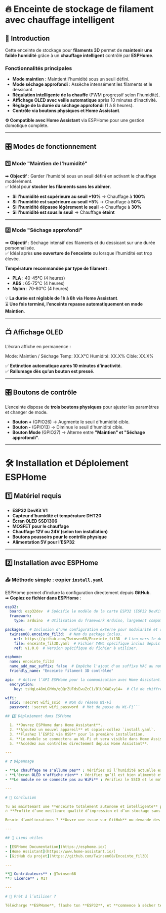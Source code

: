 # 🔥 Enceinte de stockage de filament avec chauffage intelligent

## 📌 Introduction
Cette enceinte de stockage pour **filaments 3D** permet de **maintenir une faible humidité** grâce à un **chauffage intelligent** contrôlé par **ESPHome**.

### **Fonctionnalités principales**
- **Mode maintien** : Maintient l'humidité sous un seuil défini.
- **Mode séchage approfondi** : Assèche intensément les filaments et le dessicant.
- **Régulation intelligente de la chauffe** (PWM progressif selon l'humidité).
- **Affichage OLED avec veille automatique** après 10 minutes d’inactivité.
- **Réglage de la durée du séchage approfondi** (1 à 8 heures).
- **Contrôle via boutons physiques et Home Assistant**.

**⚙ Compatible avec Home Assistant** via ESPHome pour une gestion domotique complète.

---

## 🎛️ Modes de fonctionnement

### **1️⃣ Mode "Maintien de l'humidité"**
➡ **Objectif** : Garder l’humidité sous un seuil défini en activant le chauffage modérément.  
✅ Idéal pour **stocker les filaments sans les abîmer**.

- **Si l'humidité est supérieure au seuil +10%** → Chauffage à **100%**
- **Si l'humidité est supérieure au seuil +5%** → Chauffage à **50%**
- **Si l'humidité dépasse légèrement le seuil** → Chauffage à **30%**
- **Si l'humidité est sous le seuil** → Chauffage **éteint**

---

### **2️⃣ Mode "Séchage approfondi"**
➡ **Objectif** : Séchage intensif des filaments et du dessicant sur une durée personnalisée.  
✅ Idéal après **une ouverture de l’enceinte** ou lorsque l’humidité est trop élevée.

**Température recommandée par type de filament** :
- **PLA** : 40-45°C (4 heures)
- **ABS** : 65-75°C (4 heures)
- **Nylon** : 70-80°C (4 heures)

💡 **La durée est réglable de 1h à 8h via Home Assistant**.  
⌛ **Une fois terminé, l’enceinte repasse automatiquement en mode Maintien**.

---

## 📺 Affichage OLED
L’écran affiche en permanence :

Mode: Maintien / Séchage
Temp: XX.X°C
Humidité: XX.X%
Cible: XX.X%

✅ **Extinction automatique après 10 minutes d’inactivité**.  
✅ **Rallumage dès qu’un bouton est pressé**.

---

## 🎛️ Boutons de contrôle

L’enceinte dispose de **trois boutons physiques** pour ajuster les paramètres et changer de mode.

- **Bouton +** (GPIO26) → Augmente le seuil d'humidité cible.
- **Bouton -** (GPIO13) → Diminue le seuil d'humidité cible.
- **Bouton Mode** (GPIO27) → Alterne entre **"Maintien" et "Séchage approfondi"**.

---

# 🛠️ Installation et Déploiement ESPHome

## 1️⃣ Matériel requis
- **ESP32 DevKit V1**
- **Capteur d’humidité et température DHT20**
- **Écran OLED SSD1306**
- **MOSFET pour le chauffage**
- **Chauffage 12V ou 24V (selon ton installation)**
- **Boutons poussoirs pour le contrôle physique**
- **Alimentation 5V pour l’ESP32**

---

## 2️⃣ Installation avec ESPHome

### 📥 **Méthode simple : copier `install.yaml`**

ESPHome permet d’inclure la configuration directement depuis **GitHub**.  
➡ **Copiez ce fichier dans ESPHome** :

```yaml
esp32:  
  board: esp32dev  # Spécifie le modèle de la carte ESP32 (ESP32 DevKit V1 ici).
  framework:
    type: arduino  # Utilisation du framework Arduino, largement compatible avec ESPHome.

packages:  # Inclusion d'une configuration externe pour modularité et réutilisation.
  twinsen68.enceinte_fil3d:  # Nom du package inclus.
    url: https://github.com/Twinsen68/Enceinte_fil3D  # Lien vers le dépôt GitHub contenant la configuration de l’enceinte.
    file: enceinte_fil3D.yaml  # Fichier YAML spécifique inclus depuis le dépôt GitHub.
    ref: v1.0.0  # Version spécifique du fichier à utiliser.

esphome:  
  name: enceinte_fil3d
  name_add_mac_suffix: false  # Empêche l'ajout d'un suffixe MAC au nom pour éviter les doublons sur le réseau.
  friendly_name: "Enceinte filament 3D contrôlée"

api:  # Active l’API ESPHome pour la communication avec Home Assistant.
  encryption:
    key: tsHqLo48mLGhWo/qQQrZUFdsEwuZcC1/BlUOXWExy14=  # Clé de chiffrement pour sécuriser les échanges.

wifi:
  ssid: !secret wifi_ssid  # Nom du réseau Wi-Fi
  password: !secret wifi_password  # Mot de passe du Wi-Fi```

## 3️⃣ Déploiement dans ESPHome

  1. **Ouvrez ESPHome dans Home Assistant**.
  2. **Ajoutez un nouvel appareil** et copiez-collez `install.yaml`.
  3. **Flashez l’ESP32 via USB** pour la première installation.
  4. **Le module se connectera au Wi-Fi et sera visible dans Home Assistant**.
  5. **Accédez aux contrôles directement depuis Home Assistant**.

---

# ❓ Dépannage

- **Le chauffage ne s'allume pas** : Vérifiez si l’humidité actuelle est inférieure au seuil défini.
- **L'écran OLED n'affiche rien** : Vérifiez qu’il est bien alimenté et connecté à SDA/SCL.
- **Le module ne se connecte pas au WiFi** : Vérifiez le SSID et le mot de passe dans ESPHome.

---

# 🎯 Conclusion

Tu as maintenant une **enceinte totalement autonome et intelligente** pour stocker tes **filaments 3D** dans **les meilleures conditions**.  
🔥 **Profite d’une meilleure qualité d’impression et d’un stockage sans humidité !**  

Besoin d’améliorations ? **Ouvre une issue sur GitHub** ou demande des conseils ! 🚀😊

---

## 📎 Liens utiles

- [ESPHome Documentation](https://esphome.io/)
- [Home Assistant](https://www.home-assistant.io/)
- [GitHub du projet](https://github.com/Twinsen68/Enceinte_fil3D)

---

**🔧 Contributeurs** : @Twinsen68  
**💡 Licence** : MIT  

---

# 🚀 Prêt à l’utiliser ?

Télécharge **ESPHome**, flashe ton **ESP32**, et **commence à sécher tes filaments !** 😃🔥